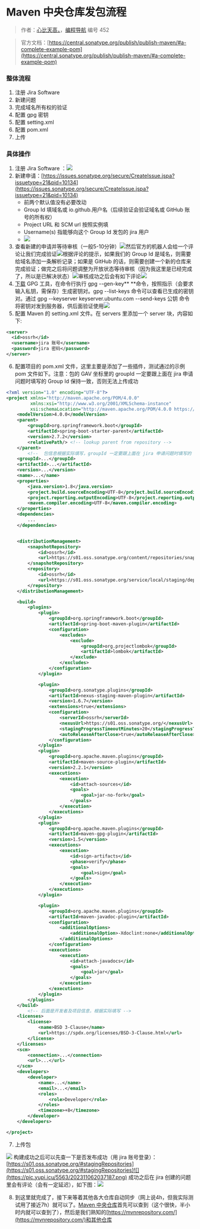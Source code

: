 # Maven 中央仓库发包流程

> 作者：[心比天高，](https://blog.csdn.net/weixin_52258854)，[编程导航](https://www.codefather.cn) 编号 452

> 官方文档：[https://central.sonatype.org/publish/publish-maven/#a-complete-example-pom](https://central.sonatype.org/publish/publish-maven/#a-complete-example-pom)

### 整体流程

1. 注册 Jira Software 
2. 新建问题
3. 完成域名所有权的验证
4. 配置 gpg 密钥
5. 配置 setting.xml
6. 配置 pom.xml
7. 上传
### 具体操作

1. 注册 Jira Software ：![](https://pic.yupi.icu/5563/202311062035772.png)
2. 新建申请：[https://issues.sonatype.org/secure/CreateIssue.jspa?issuetype=21&pid=10134](https://issues.sonatype.org/secure/CreateIssue.jspa?issuetype=21&pid=10134)
   - 前两个默认值没有必要改动
   - Group Id 填域名或 io.github.用户名（后续验证会验证域名或 GitHub 账号的所有权）
   - Project URL 和 SCM url 按照实例填
   - Username(s) 指能够向这个 Group Id 发包的 jira 用户
   - ![](https://pic.yupi.icu/5563/202311062036925.png)
3. 查看新建的申请并等待审核（一般5-10分钟）![](https://pic.yupi.icu/5563/202311062036134.png)然后官方的机器人会给一个评论让我们完成验证![](https://pic.yupi.icu/5563/202311062036048.png)根据评论的提示，如果我们的 Group Id 是域名，则需要给域名添加一条解析记录；如果是 GitHub 的话，则需要创建一个新的仓库来完成验证；做完之后将问题调整为开放状态等待审核（因为我这里是已经完成了，所以是已解决状态）![](https://pic.yupi.icu/5563/202311062036309.png)审核成功之后会有如下评论![](https://pic.yupi.icu/5563/202311062036886.png)
4. [下载](https://www.gnupg.org/download/index.html) GPG 工具，在命令行执行 gpg --gen-key** **命令，按照指示（会要求输入私钥，需保存）生成密钥对。gpg --list-keys 命令可以查看已生成的密钥对。通过 gpg --keyserver keyserver.ubuntu.com --send-keys 公钥 命令将密钥对发到服务器，供后面验证使用![](https://pic.yupi.icu/5563/202311062036219.png)
5. 配置 Maven 的 setting.xml 文件。在 servers 里添加一个 server 块，内容如下:
```xml
<server>
  <id>ossrh</id>
  <username>jira 账号</username>
  <password>jira 密码</password>
</server>
```

6. 配置项目的 pom.xml 文件，这里主要是添加了一些插件，测试通过的示例 pom 文件如下。注意：包的 GAV 坐标里的 groupId 一定要跟上面在 jira 申请问题时填写的 Group Id 保持一致，否则无法上传成功
```xml
<?xml version="1.0" encoding="UTF-8"?>
<project xmlns="http://maven.apache.org/POM/4.0.0"
         xmlns:xsi="http://www.w3.org/2001/XMLSchema-instance"
         xsi:schemaLocation="http://maven.apache.org/POM/4.0.0 https://maven.apache.org/xsd/maven-4.0.0.xsd">
    <modelVersion>4.0.0</modelVersion>
    <parent>
        <groupId>org.springframework.boot</groupId>
        <artifactId>spring-boot-starter-parent</artifactId>
        <version>2.7.2</version>
        <relativePath/> <!-- lookup parent from repository -->
    </parent>
		<!--  包信息根据实际填写，groupId 一定要跟上面在 jira 申请问题时填写的 Group Id 保持一致，否则无法上传成功 -->
    <groupId>...</groupId>
    <artifactId>...</artifactId>
    <version>...</version>
    <name>...</name>
    <properties>
        <java.version>1.8</java.version>
        <project.build.sourceEncoding>UTF-8</project.build.sourceEncoding>
        <project.reporting.outputEncoding>UTF-8</project.reporting.outputEncoding>
        <maven.compiler.encoding>UTF-8</maven.compiler.encoding>
    </properties>
    <dependencies>
    	...
    </dependencies>


    <distributionManagement>
        <snapshotRepository>
            <id>ossrh</id>
            <url>https://s01.oss.sonatype.org/content/repositories/snapshots</url>
        </snapshotRepository>
        <repository>
            <id>ossrh</id>
            <url>https://s01.oss.sonatype.org/service/local/staging/deploy/maven2/</url>
        </repository>
    </distributionManagement>

    <build>
        <plugins>
            <plugin>
                <groupId>org.springframework.boot</groupId>
                <artifactId>spring-boot-maven-plugin</artifactId>
                <configuration>
                    <excludes>
                        <exclude>
                            <groupId>org.projectlombok</groupId>
                            <artifactId>lombok</artifactId>
                        </exclude>
                    </excludes>
                </configuration>
            </plugin>

            <plugin>
                <groupId>org.sonatype.plugins</groupId>
                <artifactId>nexus-staging-maven-plugin</artifactId>
                <version>1.6.7</version>
                <extensions>true</extensions>
                <configuration>
                    <serverId>ossrh</serverId>
                    <nexusUrl>https://s01.oss.sonatype.org/</nexusUrl>
                    <stagingProgressTimeoutMinutes>20</stagingProgressTimeoutMinutes>
                    <autoReleaseAfterClose>true</autoReleaseAfterClose>
                </configuration>
            </plugin>
            <plugin>
                <groupId>org.apache.maven.plugins</groupId>
                <artifactId>maven-source-plugin</artifactId>
                <version>2.2.1</version>
                <executions>
                    <execution>
                        <id>attach-sources</id>
                        <goals>
                            <goal>jar-no-fork</goal>
                        </goals>
                    </execution>
                </executions>
            </plugin>
            <plugin>
                <groupId>org.apache.maven.plugins</groupId>
                <artifactId>maven-gpg-plugin</artifactId>
                <version>1.5</version>
                <executions>
                    <execution>
                        <id>sign-artifacts</id>
                        <phase>verify</phase>
                        <goals>
                            <goal>sign</goal>
                        </goals>
                    </execution>
                </executions>
            </plugin>

            <plugin>
                <groupId>org.apache.maven.plugins</groupId>
                <artifactId>maven-javadoc-plugin</artifactId>
                <configuration>
                    <additionalOptions>
                        <additionalOption>-Xdoclint:none</additionalOption>
                    </additionalOptions>
                </configuration>
                <executions>
                    <execution>
                        <id>attach-javadocs</id>
                        <goals>
                            <goal>jar</goal>
                        </goals>
                    </execution>
                </executions>
            </plugin>
        </plugins>
    </build>
		<!-- 后面是开发者及项目信息，根据实际填写 -->
    <licenses>
        <license>
            <name>BSD 3-Clause</name>
            <url>https://spdx.org/licenses/BSD-3-Clause.html</url>
        </license>
    </licenses>
    <scm>
        <connection>...</connection>
        <url>...</url>
    </scm>
    <developers>
        <developer>
            <name>...</name>
            <email>...</email>
            <roles>
                <role>Developer</role>
            </roles>
            <timezone>+8</timezone>
        </developer>
    </developers>

</project>

```

7. 上传包

![](https://pic.yupi.icu/5563/202311062036072.png)
构建成功之后可以先查一下是否发布成功（用 jira 账号登录）：[https://s01.oss.sonatype.org/#stagingRepositories](https://s01.oss.sonatype.org/#stagingRepositories)![](https://pic.yupi.icu/5563/202311062037187.png)
成功之后在 jira 创建的问题里会有评论（会有一定延迟），如下图：![](https://pic.yupi.icu/5563/202311062037706.png)

8. 到这里就完成了，接下来等着其他各大仓库自动同步（网上说4h，但我实际测试用了接近7h）就可以了。[Maven 中央仓库](https://central.sonatype.com/search?smo=true)首先可以查到（这个很快，半小时内就可以查到了），然后是我们熟知的[https://mvnrepository.com/](https://mvnrepository.com/)和其他仓库
